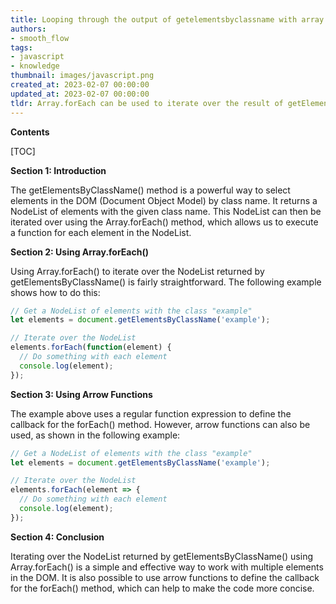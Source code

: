 ```yaml
---
title: Looping through the output of getelementsbyclassname with array.foreach
authors:
- smooth_flow
tags:
- javascript
- knowledge
thumbnail: images/javascript.png
created_at: 2023-02-07 00:00:00
updated_at: 2023-02-07 00:00:00
tldr: Array.forEach can be used to iterate over the result of getElementsByClassName, allowing the user to perform a specific action on each element.
---
```


**Contents**

[TOC]

**Section 1: Introduction**

The getElementsByClassName() method is a powerful way to select elements in the DOM (Document Object Model) by class name. It returns a NodeList of elements with the given class name. This NodeList can then be iterated over using the Array.forEach() method, which allows us to execute a function for each element in the NodeList.

**Section 2: Using Array.forEach()**

Using Array.forEach() to iterate over the NodeList returned by getElementsByClassName() is fairly straightforward. The following example shows how to do this:

```javascript
// Get a NodeList of elements with the class "example"
let elements = document.getElementsByClassName('example');

// Iterate over the NodeList
elements.forEach(function(element) {
  // Do something with each element
  console.log(element);
});
```

**Section 3: Using Arrow Functions**

The example above uses a regular function expression to define the callback for the forEach() method. However, arrow functions can also be used, as shown in the following example:

```javascript
// Get a NodeList of elements with the class "example"
let elements = document.getElementsByClassName('example');

// Iterate over the NodeList
elements.forEach(element => {
  // Do something with each element
  console.log(element);
});
```

**Section 4: Conclusion**

Iterating over the NodeList returned by getElementsByClassName() using Array.forEach() is a simple and effective way to work with multiple elements in the DOM. It is also possible to use arrow functions to define the callback for the forEach() method, which can help to make the code more concise.
